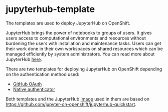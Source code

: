 # jupyterhub-template

The templates are used to deploy JupyterHub on OpenShift.

JupyterHub brings the power of notebooks to groups of users. It gives users access to computational environments and resources without burdening the users with installation and maintenance tasks. Users can get their work done in their own workspaces on shared resources which can be managed efficiently by system administrators. You can read more about JupyterHub [here](https://jupyterhub.readthedocs.io/en/stable/).

There are two templates for deploying JupyterHub on OpenShift depending on the authentication method used:
- [GitHub OAuth](github-oauth.md)
- [Native authenticator](native-authenticator.md)

Both templates and the JupyterHub [image](https://github.com/CSCfi/jupyterhub-quickstart) used in them are based on https://github.com/jupyter-on-openshift/jupyterhub-quickstart.
